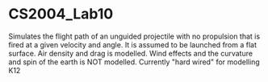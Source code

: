 # CS2004_Lab10
Simulates the flight path of an unguided projectile with no propulsion that is fired at a given velocity and angle. It is assumed to be launched from a flat surface. Air density and drag is modelled. Wind effects and the curvature and spin of the earth is NOT modelled. Currently "hard wired" for modelling K12
